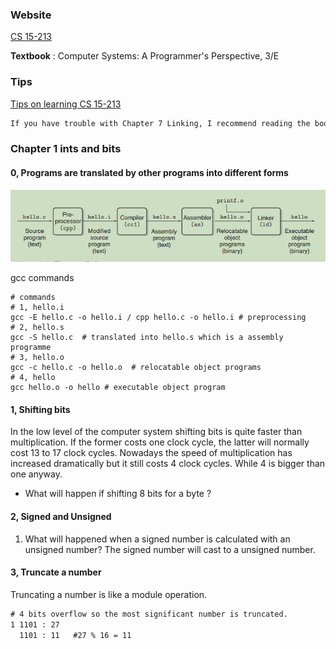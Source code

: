 ### Website

[CS 15-213](https://www.cs.cmu.edu/~213/index.html)

**Textbook** :  Computer Systems: A Programmer's Perspective, 3/E 

### Tips

[Tips on learning CS 15-213](https://csdiy.wiki/en/%E8%AE%A1%E7%AE%97%E6%9C%BA%E7%B3%BB%E7%BB%9F%E5%9F%BA%E7%A1%80/CSAPP/#descriptions)

```txt
If you have trouble with Chapter 7 Linking, I recommend reading the book Programmer's Self-Cultivation, subtitled link. load and library. This book can complete our understanding of program linking, and I believe after reading this book you will have a deeper comprehension of program linking, ELF files, and dynamic libraries. It is highly recommended to be read as a supplementary material after reading CSAPP and having a certain understanding of computer systems.
```

### Chapter 1 ints and bits

#### 0, Programs are translated by other programs into different forms

![1715072855978](note-images/1715072855978.png)

gcc commands

```shell
# commands
# 1, hello.i
gcc -E hello.c -o hello.i / cpp hello.c -o hello.i # preprocessing 
# 2, hello.s
gcc -S hello.c  # translated into hello.s which is a assembly programme
# 3, hello.o
gcc -c hello.c -o hello.o  # relocatable object programs
# 4, hello  
gcc hello.o -o hello # executable object program
```

#### 1, Shifting bits

In the low level of the computer system shifting bits is quite faster than multiplication. If the former costs one clock cycle, the latter will normally cost 13 to 17 clock cycles.  Nowadays the speed of multiplication has  increased dramatically but it still costs 4 clock cycles. While 4 is bigger than one anyway.

- What will happen if shifting 8 bits for a byte ?

#### 2, Signed and Unsigned

1. What will happened when a signed number is calculated with an unsigned number?
   The signed number will cast to a unsigned number. 

#### 3, Truncate a number

Truncating a number is like a module operation.

```txt
# 4 bits overflow so the most significant number is truncated.
1 1101 : 27
  1101 : 11   #27 % 16 = 11
```



